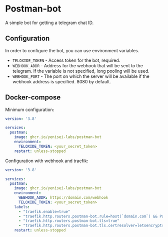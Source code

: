# Postman-bot

A simple bot for getting a telegram chat ID.

## Configuration

In order to configure the bot, you can use environment variables.

- `TELOXIDE_TOKEN` - Access token for the bot, required.
- `WEBHOOK_ADDR` - Address for the webhook that will be sent to the telegram. If the variable is not specified, long pooling will be used.
- `WEBHOOK_PORT` - The port on which the server will be available if the webhook address is specified. 8080 by default.

## Docker-compose

Minimum configuration:
```yml
version: '3.8'

services:
  postman:
    image: ghcr.io/yenisei-labs/postman-bot
    environment:
      TELOXIDE_TOKEN: <your_secret_token>
    restart: unless-stopped
```

Configuration with webhook and traefik:
```yml
version: '3.8'

services:
  postman:
    image: ghcr.io/yenisei-labs/postman-bot
    environment:
      WEBHOOK_ADDR: https://domain.com/webhook
      TELOXIDE_TOKEN: <your_secret_token>
    labels:
      - "traefik.enable=true"
      - "traefik.http.routers.postman-bot.rule=host(`domain.com`) && PathPrefix(`/webhook`)"
      - "traefik.http.routers.postman-bot.tls=true"
      - "traefik.http.routers.postman-bot.tls.certresolver=letsencryptresolver"
    restart: unless-stopped
```
